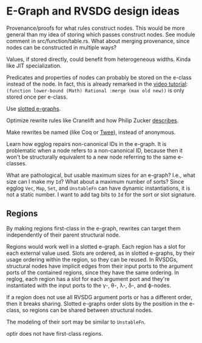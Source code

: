 # E-Graph and RVSDG design ideas

Provenance/proofs for what rules construct nodes. This would be more general
than my idea of storing which passes construct nodes. See module comment in
src/function/table.rs. What about merging provenance, since nodes can be
constructed in multiple ways?

Values, if stored directly, could benefit from heterogeneous widths. Kinda like
JIT specialization.

Predicates and properties of nodes can probably be stored on the e-class instead
of the node. In fact, this is already remarked in the [video tutorial](https://www.youtube.com/watch?v=N2RDQGRBrSY):
`(function lower-bound (Math) Rational :merge (max old new))` is only stored
once per e-class.

Use [slotted e-graphs](pldi2024/slotted_e-graphs.md).

Optimize rewrite rules like Cranelift and how Philip Zucker [describes](pldi2024/e-graphs_and_automated_reasoning.md#simplification-and-completion).

Make rewrites be named (like Coq or [Twee](pldi2024/e-graphs_and_automated_reasoning.md#union-find-is-ground-atomic-completion)),
instead of anonymous.

Learn how egglog repairs non-canonical IDs in the e-graph. It is problematic
when a node refers to a non-canonical ID, because then it won't be structurally
equivalent to a new node referring to the same e-classes.

What are pathological, but usable maximum sizes for an e-graph? I.e., what size
can I make my `Id`? What about a maximum number of sorts? Since egglog `Vec`,
`Map`, `Set`, and `UnstableFn` can have dynamic instantiations, it is not a
static number. I want to add tag bits to `Id` for the sort or slot signature.

## Regions

By making regions first-class in the e-graph, rewrites can target them
independently of their parent structural node.

Regions would work well in a slotted e-graph. Each region has a slot for each
external value used. Slots are ordered, as in slotted e-graphs, by their usage
ordering within the region, so they can be reused. In RVSDGs, structural nodes
have implicit edges from their input ports to the argument ports of the
contained regions, since they have the same ordering. In reglog, each region has
a slot for each argument port and they're instantiated with the input ports to
the γ-, θ-, λ-, δ-, and ϕ-nodes.

If a region does not use all RVSDG argument ports or has a different order, then
it breaks sharing. Slotted e-graphs order slots by the position in the e-class,
so regions can be shared between structural nodes.

The modeling of their sort may be similar to `UnstableFn`.

optir does not have first-class regions.
